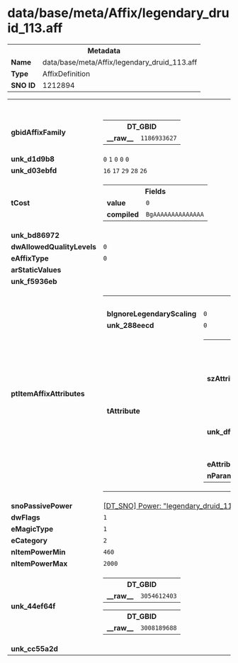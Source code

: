 <h1>data/base/meta/Affix/legendary_druid_113.aff</h1><table><tr><th colspan="100%">Metadata</th></tr><tr><td><b>Name</b></td><td>data/base/meta/Affix/legendary_druid_113.aff</td></tr><tr><td><b>Type</b></td><td>AffixDefinition</td></tr><tr><td><b>SNO ID</b></td><td>1212894</td></tr></table>

<table><tr><th colspan="100%">Fields</th></tr><tr><td><b>gbidAffixFamily</b></td><td><table><tr><th colspan="100%">DT_GBID</th></tr><tr><td><b>__raw__</b></td><td><code>1186933627</code></td></tr></table>

</td></tr><tr><td><b>unk_d1d9b8</b></td><td><code>0</code>
<code>1</code>
<code>0</code>
<code>0</code>
<code>0</code>
</td></tr><tr><td><b>unk_d03ebfd</b></td><td><code>16</code>
<code>17</code>
<code>29</code>
<code>28</code>
<code>26</code>
</td></tr><tr><td><b>tCost</b></td><td><table><tr><th colspan="100%">Fields</th></tr><tr><td><b>value</b></td><td><code>0</code></td></tr><tr><td><b>compiled</b></td><td><code>BgAAAAAAAAAAAAAA</code></td></tr></table>

</td></tr><tr><td><b>unk_bd86972</b></td><td></td></tr><tr><td><b>dwAllowedQualityLevels</b></td><td><code>0</code></td></tr><tr><td><b>eAffixType</b></td><td><code>0</code></td></tr><tr><td><b>arStaticValues</b></td><td></td></tr><tr><td><b>unk_f5936eb</b></td><td></td></tr><tr><td><b>ptItemAffixAttributes</b></td><td><table><tr><th colspan="100%">ItemAffixAttribute</th></tr><tr><td><b>bIgnoreLegendaryScaling</b></td><td><code>0</code></td></tr><tr><td><b>unk_288eecd</b></td><td><code>0</code></td></tr><tr><td><b>tAttribute</b></td><td><table><tr><th colspan="100%">AttributeSpecifier</th></tr><tr><td><b>szAttributeFormula</b></td><td><table><tr><th colspan="100%">Fields</th></tr><tr><td><b>value</b></td><td><code>FloatRandomRangeWithInterval(4, 4, 8)</code></td></tr><tr><td><b>compiled</b></td><td><code>BgAAAAAAgEAGAAAAAACAQAYAAAAAAABBAQAAAF0AAAAAAAAA</code></td></tr></table>

</td></tr><tr><td><b>unk_dffdf28</b></td><td><table><tr><th colspan="100%">Fields</th></tr><tr><td><b>compiled</b></td><td><code></code></td></tr><tr><td><b>value</b></td><td><code></code></td></tr></table>

</td></tr><tr><td><b>eAttribute</b></td><td><code>976</code></td></tr><tr><td><b>nParam</b></td><td><code>1212894</code></td></tr></table>

</td></tr></table>


</td></tr><tr><td><b>snoPassivePower</b></td><td><a href="..\Power\legendary_druid_113.pow.md">[DT_SNO] Power: "legendary_druid_113"</a></td></tr><tr><td><b>dwFlags</b></td><td><code>1</code></td></tr><tr><td><b>eMagicType</b></td><td><code>1</code></td></tr><tr><td><b>eCategory</b></td><td><code>2</code></td></tr><tr><td><b>nItemPowerMin</b></td><td><code>460</code></td></tr><tr><td><b>nItemPowerMax</b></td><td><code>2000</code></td></tr><tr><td><b>unk_44ef64f</b></td><td><table><tr><th colspan="100%">DT_GBID</th></tr><tr><td><b>__raw__</b></td><td><code>3054612403</code></td></tr></table>


<table><tr><th colspan="100%">DT_GBID</th></tr><tr><td><b>__raw__</b></td><td><code>3008189688</code></td></tr></table>


</td></tr><tr><td><b>unk_cc55a2d</b></td><td></td></tr></table>

